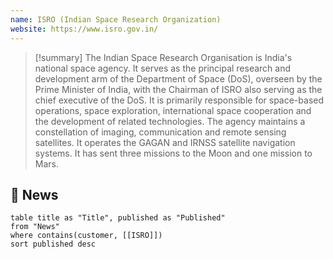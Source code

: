 ```yaml
---
name: ISRO (Indian Space Research Organization)
website: https://www.isro.gov.in/
---
```


>[!summary]
>The Indian Space Research Organisation is India's national space agency. It serves as the principal research and development arm of the Department of Space (DoS), overseen by the Prime Minister of India, with the Chairman of ISRO also serving as the chief executive of the DoS. It is primarily responsible for space-based operations, space exploration, international space cooperation and the development of related technologies. The agency maintains a constellation of imaging, communication and remote sensing satellites. It operates the GAGAN and IRNSS satellite navigation systems. It has sent three missions to the Moon and one mission to Mars.

## 📰 News
```dataview
table title as "Title", published as "Published"
from "News"
where contains(customer, [[ISRO]])
sort published desc
```
